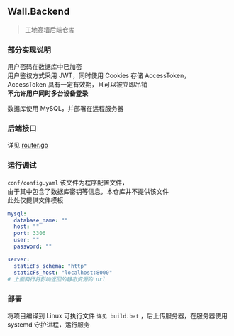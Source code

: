 ## Wall.Backend
> 工地高墙后端仓库 

### 部分实现说明

用户密码在数据库中已加密  
用户鉴权方式采用 JWT，同时使用 Cookies 存储 AccessToken，  
AccessToken 具有一定有效期，且可以被立即吊销  
**不允许用户同时多台设备登录**

数据库使用 MySQL，并部署在远程服务器

### 后端接口

详见 [router.go](https://github.com/CSite-High-Wall/Wall.Backend/blob/main/router.go)

### 运行调试

`conf/config.yaml` 该文件为程序配置文件，  
由于其中包含了数据库密钥等信息，本仓库并不提供该文件  
此处仅提供文件模板  

``` yaml
mysql:
  database_name: ""
  host: ""
  port: 3306
  user: ""
  password: ""

server:
  staticFs_schema: "http"
  staticFs_host: "localhost:8000"
# 上面两行将影响返回的静态资源的 url
```

### 部署
将项目编译到 Linux 可执行文件 `详见 build.bat` ，后上传服务器，在服务器使用 systemd 守护进程，运行服务
